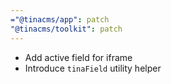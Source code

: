```yaml
---
="@tinacms/app": patch
"@tinacms/toolkit": patch
---
```


- Add active field for iframe
- Introduce `tinaField` utility helper
